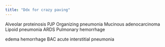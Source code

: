 ```yaml
---
title: "Ddx for crazy paving"
---
```

Alveolar proteinosis
PJP
Organizing pneumonia
Mucinous adenocarcinoma
Lipoid pneumonia
ARDS
Pulmonary hemorrhage

edema
hemorrhage
BAC
acute interstitial pneumonia

